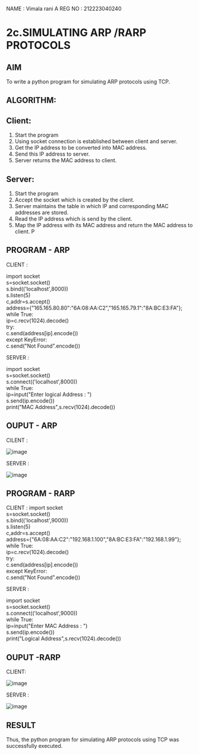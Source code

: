 NAME : Vimala rani A
REG NO : 212223040240

# 2c.SIMULATING ARP /RARP PROTOCOLS
## AIM
To write a python program for simulating ARP protocols using TCP.
## ALGORITHM:
## Client:
1. Start the program
2. Using socket connection is established between client and server.
3. Get the IP address to be converted into MAC address.
4. Send this IP address to server.
5. Server returns the MAC address to client.
## Server:
1. Start the program
2. Accept the socket which is created by the client.
3. Server maintains the table in which IP and corresponding MAC addresses are
stored.
4. Read the IP address which is send by the client.
5. Map the IP address with its MAC address and return the MAC address to client.
P
## PROGRAM - ARP

CLIENT :

import socket     
s=socket.socket()        
s.bind(('localhost',8000))                 
s.listen(5)                
c,addr=s.accept()                                                     
address={"165.165.80.80":"6A:08:AA:C2","165.165.79.1":"8A:BC:E3:FA"};                      
while True:                             
            ip=c.recv(1024).decode()           
            try:                             
                c.send(address[ip].encode())               
            except KeyError:                      
                c.send("Not Found".encode())                     

SERVER :

import socket             
s=socket.socket()                      
s.connect(('localhost',8000))                      
while True:                                 
    ip=input("Enter logical Address : ")                      
    s.send(ip.encode())                          
    print("MAC Address",s.recv(1024).decode())  
    
## OUPUT - ARP    

CILENT : 

![image](https://github.com/user-attachments/assets/561f87e3-e02a-473c-91df-afd630655338)

SERVER :

![image](https://github.com/user-attachments/assets/5d48c42c-b890-4750-b67b-77b7493efd3f)

## PROGRAM - RARP

CLIENT :
import socket        
s=socket.socket()            
s.bind(('localhost',9000))               
s.listen(5)             
c,addr=s.accept()                                                    
address={"6A:08:AA:C2":"192.168.1.100","8A:BC:E3:FA":"192.168.1.99"};             
while True:                               
            ip=c.recv(1024).decode()             
            try:                           
                c.send(address[ip].encode())                     
            except KeyError:                 
                c.send("Not Found".encode())                   

SERVER :

import socket              
s=socket.socket()                   
s.connect(('localhost',9000))                    
while True:                                
    ip=input("Enter MAC Address : ")                 
    s.send(ip.encode())                            
    print("Logical Address",s.recv(1024).decode())                

## OUPUT -RARP

CLIENT:

![image](https://github.com/user-attachments/assets/45c133bc-3762-4208-9429-c1ec840a89b2)

SERVER :

![image](https://github.com/user-attachments/assets/a589835e-a333-4d17-8c76-01ac9478a14e)

## RESULT
Thus, the python program for simulating ARP protocols using TCP was successfully 
executed.
